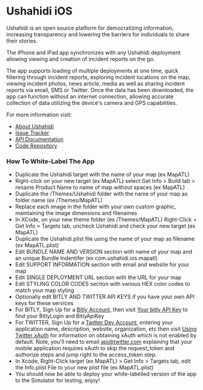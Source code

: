 # Ushahidi iOS #

Ushahidi is an open source platform for democratizing information, increasing transparency and lowering the barriers for individuals to share their stories. 

The iPhone and iPad app synchronizes with any Ushahidi deployment allowing viewing and creation of incident reports on the go. 

The app supports loading of multiple deployments at one time, quick filtering through incident reports, exploring incident locations on the map, viewing incident photos, news article, media as well as sharing incident reports via email, SMS or Twitter. Once the data has been downloaded, the app can function without an internet connection, allowing accurate collection of data utilizing the device's camera and GPS capabilities.

For more information visit:

* [About Ushahidi](http://www.ushahidi.com)
* [Issue Tracker](http://dev.ushahidi.com/projects/roadmap/Ushahidi_iPhone)
* [API Documentation](http://wiki.ushahidi.com/doku.php?id=ushahidi_api)
* [Code Repository](http://github.com/ushahidi/Ushahidi_iPhone)

### How To White-Label The App ###
* Duplicate the Ushahidi target with the name of your map (ex MapATL)
* Right-click on your new target (ex MapATL) select Get Info > Build tab > rename Product Name to name of map without spaces (ex MapATL)
* Duplicate the /Themes/Ushahidi folder with the name of your map as folder name (ex /Themes/MapATL)
* Replace each image in the folder with your own custom graphic, maintaining the image dimensions and filenames
* In XCode, on your new theme folder (ex /Themes/MapATL) Right-Click > Get Info > Targets tab, uncheck Ushahidi and check your new target (ex MapATL)
* Duplicate the Ushahidi.plist file using the name of your map as filename (ex MapATL.plist)
* Edit BUNDLE NAME AND VERSION section with name of your map and an unique Bundle Indentifer (ex com.ushahidi.ios.mapatl)
* Edit SUPPORT INFORMATION section with email and website for your map
* Edit SINGLE DEPLOYMENT URL section with the URL for your map
* Edit STYLING COLOR CODES section with various HEX color codes to match your map styling
* Optionally edit BITLY AND TWITTER API KEYS if you have your own API keys for these services
* For BITLY, Sign Up for a [Bitly Account](http://bitly.com/a/sign_up), then visit [Your bitly API Key](http://bitly.com/a/your_api_key) to find your BitlyLogin and BitlyApiKey
* For TWITTER, Sign Up for a [Twitter Dev Account](https://dev.twitter.com/apps/new), entering your application name, description, website, organization, etc then visit [Using Twitter xAuth](https://dev.twitter.com/pages/xauth) for information on obtaining xAuth which is not enabled by default. Note, you'll need to email api@twitter.com explaining that your mobile application requires xAuth to skip the request_token and authorize steps and jump right to the access_token step.
* In Xcode, Right-Click target (ex MapATL) > Get Info > Targets tab, edit the Info.plist File to your new plist file (ex MapATL.plist)
* You should now be able to deploy your white-labelled version of the app to the Simulator for testing, enjoy!